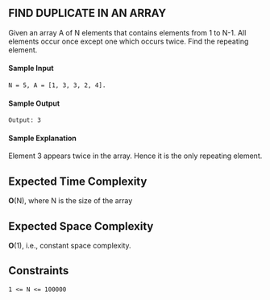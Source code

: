 ## **FIND DUPLICATE IN AN ARRAY**
Given an array A of N elements that contains elements from 1 to N-1. All elements occur once except one which occurs twice. Find the repeating element.

#### **Sample Input**
	N = 5, A = [1, 3, 3, 2, 4].

#### **Sample Output**
	Output: 3

#### **Sample Explanation**
Element 3 appears twice in the array. Hence it is the only repeating element.

## **Expected Time Complexity**
__O__(N), where N is the size of the array

## **Expected Space Complexity**
__O__(1), i.e., constant space complexity.

## **Constraints**
	1 <= N <= 100000
	